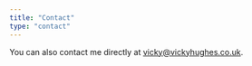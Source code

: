 ```yaml
---
title: "Contact"
type: "contact"
---
```


You can also contact me directly at [vicky@vickyhughes.co.uk](vicky@vickyhughes.co.uk).
